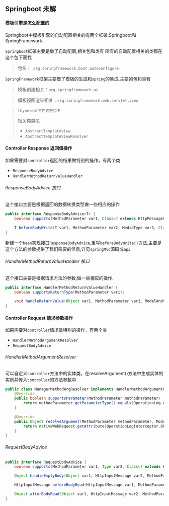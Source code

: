 ## Springboot 未解


#### 模板引擎是怎么配置的
 Springboot中模板引擎的自动配置相关的有两个框架,Springboot和SpringFramework.

 `Springboot`框架主要是做了自动配置,相关包和类有
 所有的自动配置相关的类都在这个包下面找
>包名：` org.springframework.boot.autoconfigure`

 `SpringFramework`框架主要做了模板的生成和`spring`的集成,主要的包和类有
>模板创建相关：`org.springframework.ui`

>模板视图渲染相关：`org.springframework.web.servlet.view`

>`thymeleaf不在这些包下`

> 相关类类名
>+ `AbstractTemplateView`
>+ `AbstractTemplateViewResolver`

#### Controller Response 返回值操作
如果需要对`controller`返回的结果做特别的操作，有两个类
- `ResponseBodyAdvice`
- `HandlerMethodReturnValueHandler`

###### ResponseBodyAdvice 接口
这个接口主要是根据返回的数据转换类型做一些相应的操作
```java
public interface ResponseBodyAdvice<T> {
    boolean supports(MethodParameter var1, Class<? extends HttpMessageConverter<?>> var2);

    T beforeBodyWrite(T var1, MethodParameter var2, MediaType var3, Class<? extends HttpMessageConverter<?>> var4, ServerHttpRequest var5, ServerHttpResponse var6);
}
```
新建一个`bean`实现接口`ResponseBodyAdvice`,重写`beforeBodyWrite()`方法,主要是这个方法的参数提供了我们需要的信息,详见`springMvc`源码或`api`

###### HandlerMethodReturnValueHandler 接口
这个接口主要是根据请求方法的参数,做一些相应的操作.
```java
public interface HandlerMethodReturnValueHandler {
    boolean supportsReturnType(MethodParameter var1);

    void handleReturnValue(Object var1, MethodParameter var2, ModelAndViewContainer var3, NativeWebRequest var4) throws Exception;
}
```
#### Controller Request 请求参数操作
如果需要对`controller`请求做特别的操作，有两个类
- `HandlerMethodArgumentResolver`
- `RequestBodyAdvice`
###### HandlerMethodArgumentResolver
可以自定义`controller`方法中的实体类，在resolveArgument()方法中生成实体的实例并传入`controller`的方法参数中.
```java
public class ManagerMethodArgResolver implements HandlerMethodArgumentResolver {
    @Override
    public boolean supportsParameter(MethodParameter methodParameter) {
        return methodParameter.getParameterType().equals(OperationLog.class);
    }

    @Override
    public Object resolveArgument(MethodParameter methodParameter, ModelAndViewContainer modelAndViewContainer, NativeWebRequest nativeWebRequest, WebDataBinderFactory webDataBinderFactory) throws Exception {
        return nativeWebRequest.getAttribute(OperationLogInterceptor.OPERATION_LOG_REQUEST_ENTITY_NAME, RequestAttributes.SCOPE_REQUEST);
    }
}
```
###### RequestBodyAdvice
```java
public interface RequestBodyAdvice {
    boolean supports(MethodParameter var1, Type var2, Class<? extends HttpMessageConverter<?>> var3);

    Object handleEmptyBody(Object var1, HttpInputMessage var2, MethodParameter var3, Type var4, Class<? extends HttpMessageConverter<?>> var5);

    HttpInputMessage beforeBodyRead(HttpInputMessage var1, MethodParameter var2, Type var3, Class<? extends HttpMessageConverter<?>> var4) throws IOException;

    Object afterBodyRead(Object var1, HttpInputMessage var2, MethodParameter var3, Type var4, Class<? extends HttpMessageConverter<?>> var5);
}

```
